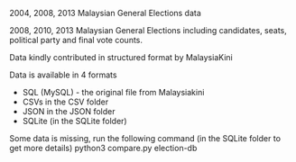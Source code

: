 2004, 2008, 2013 Malaysian General Elections data

2008, 2010, 2013 Malaysian General Elections including candidates, seats, political party and final vote counts. 

Data kindly contributed in structured format by MalaysiaKini

Data is available in 4 formats
+ SQL (MySQL) - the original file from Malaysiakini
+ CSVs in the CSV folder
+ JSON in the JSON folder
+ SQLite (in the SQLite folder)

Some data is missing, run the following command (in the SQLite folder to get more details)
python3 compare.py election-db